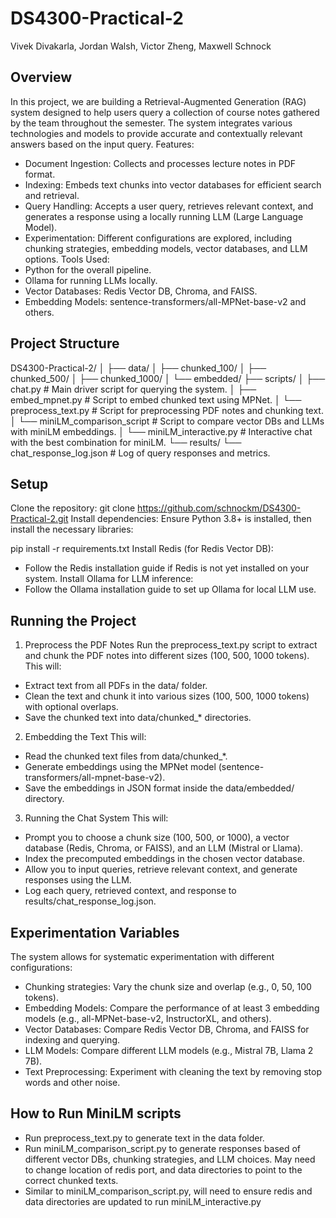 # DS4300-Practical-2

Vivek Divakarla, Jordan Walsh, Victor Zheng, Maxwell Schnock

##  Overview
In this project, we are building a Retrieval-Augmented Generation (RAG) system designed to help users query a collection of course notes gathered by the team throughout the semester. The system integrates various technologies and models to provide accurate and contextually relevant answers based on the input query.
Features:
- Document Ingestion: Collects and processes lecture notes in PDF format.
- Indexing: Embeds text chunks into vector databases for efficient search and retrieval.
- Query Handling: Accepts a user query, retrieves relevant context, and generates a response using a locally running LLM (Large Language Model).
- Experimentation: Different configurations are explored, including chunking strategies, embedding models, vector databases, and LLM options.
Tools Used:
- Python for the overall pipeline.
- Ollama for running LLMs locally.
- Vector Databases: Redis Vector DB, Chroma, and FAISS.
- Embedding Models: sentence-transformers/all-MPNet-base-v2 and others.

## Project Structure

DS4300-Practical-2/
│
├── data/
│   ├── chunked_100/
│   ├── chunked_500/
│   ├── chunked_1000/
│   └── embedded/
├── scripts/
│   ├── chat.py            # Main driver script for querying the system.
│   ├── embed_mpnet.py     # Script to embed chunked text using MPNet.
│   └── preprocess_text.py # Script for preprocessing PDF notes and chunking text.
│   └── miniLM_comparison_script # Script to compare vector DBs and LLMs with miniLM embeddings. 
│   └── miniLM_interactive.py # Interactive chat with the best combination for miniLM. 
└── results/
    └── chat_response_log.json # Log of query responses and metrics.


## Setup
Clone the repository:
git clone https://github.com/schnockm/DS4300-Practical-2.git
Install dependencies: Ensure Python 3.8+ is installed, then install the necessary libraries:

pip install -r requirements.txt
Install Redis (for Redis Vector DB):
- Follow the Redis installation guide if Redis is not yet installed on your system.
Install Ollama for LLM inference:
- Follow the Ollama installation guide to set up Ollama for local LLM use.

## Running the Project
1. Preprocess the PDF Notes
Run the preprocess_text.py script to extract and chunk the PDF notes into different sizes (100, 500, 1000 tokens).
This will:
- Extract text from all PDFs in the data/ folder.
- Clean the text and chunk it into various sizes (100, 500, 1000 tokens) with optional overlaps.
- Save the chunked text into data/chunked_* directories.
2. Embedding the Text
This will:
- Read the chunked text files from data/chunked_*.
- Generate embeddings using the MPNet model (sentence-transformers/all-mpnet-base-v2).
- Save the embeddings in JSON format inside the data/embedded/ directory.
3. Running the Chat System
This will:
- Prompt you to choose a chunk size (100, 500, or 1000), a vector database (Redis, Chroma, or FAISS), and an LLM (Mistral or Llama).
- Index the precomputed embeddings in the chosen vector database.
- Allow you to input queries, retrieve relevant context, and generate responses using the LLM.
- Log each query, retrieved context, and response to results/chat_response_log.json.

## Experimentation Variables
The system allows for systematic experimentation with different configurations:
- Chunking strategies: Vary the chunk size and overlap (e.g., 0, 50, 100 tokens).
- Embedding Models: Compare the performance of at least 3 embedding models (e.g., all-MPNet-base-v2, InstructorXL, and others).
- Vector Databases: Compare Redis Vector DB, Chroma, and FAISS for indexing and querying.
- LLM Models: Compare different LLM models (e.g., Mistral 7B, Llama 2 7B).
- Text Preprocessing: Experiment with cleaning the text by removing stop words and other noise.

## How to Run MiniLM scripts
- Run preprocess_text.py to generate text in the data folder.
- Run miniLM_comparison_script.py to generate responses based of different vector DBs, chunking strategies, and LLM choices. May need to change location of redis port, and data directories to point to the correct chunked texts.
- Similar to miniLM_comparison_script.py, will need to ensure redis and data directories are updated to run miniLM_interactive.py



